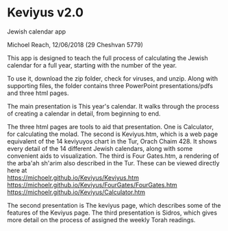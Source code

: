 # Keviyus v2.0

Jewish calendar app

Michoel Reach, 12/06/2018 (29 Cheshvan 5779)

This app is designed to teach the full process of calculating the Jewish calendar for a full year,
starting with the number of the year.

To use it, download the zip folder, check for viruses, and unzip.
Along with supporting files, the folder contains three PowerPoint presentations/pdfs and three html pages.

The main presentation is This year's calendar. It walks through the process of creating a calendar
in detail, from beginning to end.

The three html pages are tools to aid that presentation.
One is Calculator, for calculating the molad.
The second is Keviyus.htm, which is a web page equivalent of the 14 keviyuyos chart in the Tur,
Orach Chaim 428. It shows every detail of the 14 different Jewish calendars, along with some
convenient aids to visualization.
The third is Four Gates.htm, a rendering of the arba'ah sh'arim also described in the Tur.
These can be viewed directly here at  
https://michoelr.github.io/Keviyus/Keviyus.htm 
https://michoelr.github.io/Keviyus/FourGates/FourGates.htm
https://michoelr.github.io/Keviyus/Calculator.htm

The second presentation is The keviyus page, which describes some of the features of the Keviyus page.
The third presentation is Sidros, which gives more detail on the process of assigned the weekly Torah readings.

